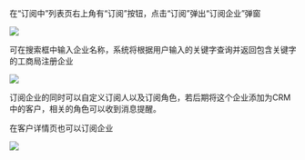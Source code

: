 在“订阅中”列表页右上角有“订阅”按钮，点击“订阅”弹出“订阅企业”弹窗

![](file:///C:\Users\ADMINI~1\AppData\Local\Temp\ksohtml\wps2AFA.tmp.jpg)

可在搜索框中输入企业名称，系统将根据用户输入的关键字查询并返回包含关键字的工商局注册企业

![](file:///C:\Users\ADMINI~1\AppData\Local\Temp\ksohtml\wps2AFB.tmp.jpg)

订阅企业的同时可以自定义订阅人以及订阅角色，若后期将这个企业添加为CRM中的客户，相关的角色可以收到消息提醒。



在客户详情页也可以订阅企业

![](file:///C:\Users\ADMINI~1\AppData\Local\Temp\ksohtml\wps2AFC.tmp.jpg)

